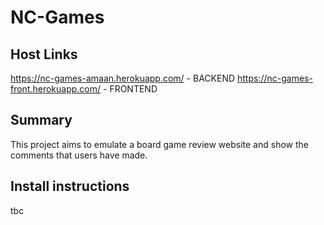 # NC-Games

## Host Links

https://nc-games-amaan.herokuapp.com/ - BACKEND
https://nc-games-front.herokuapp.com/ - FRONTEND

## Summary

This project aims to emulate a board game review website and show the comments that users have made.

## Install instructions

tbc
